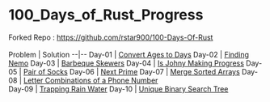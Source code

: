# 100_Days_of_Rust_Progress
Forked Repo : https://github.com/rstar900/100-Days-Of-Rust
<br>
<br>
Problem | Solution
--|--
Day-01 | [Convert Ages to Days](https://github.com/rstar900/100-Days-Of-Rust/tree/main/Week-01/Day-01_Convert-Ages-To-Days)
Day-02 | [Finding Nemo](https://github.com/rstar900/100-Days-Of-Rust/tree/main/Week-01/Day-02_Finding-Nemo)
Day-03 | [Barbeque Skewers](https://github.com/rstar900/100-Days-Of-Rust/tree/main/Week-01/Day-03_Barbecue-Skewers)
Day-04 | [Is Johny Making Progress](https://github.com/rstar900/100-Days-Of-Rust/tree/main/Week-01/Day-04_Is-Johnny-Making-Progress)
Day-05 | [Pair of Socks](https://github.com/rstar900/100-Days-Of-Rust/tree/main/Week-01/Day-05_Pair-Of-Socks)
Day-06 | [Next Prime](https://github.com/rstar900/100-Days-Of-Rust/tree/main/Week-01/Day-06_Next-Prime)
Day-07 | [Merge Sorted Arrays](https://github.com/rstar900/100-Days-Of-Rust/tree/main/Week-01/Day-07_Merge-Sorted-Array)
Day-08 | [Letter Combinations of a Phone Number](https://github.com/rstar900/100-Days-Of-Rust/tree/main/Week-02/Day-08_Letter-Combinations-Of-A-Phone-Number)  
Day-09 | [Trapping Rain Water](https://github.com/rstar900/100-Days-Of-Rust/tree/main/Week-02/Day-09_Trapping-Rain-Water)
Day-10 | [Unique Binary Search Tree](https://github.com/rstar900/100-Days-Of-Rust/tree/main/Week-02/Day-10_Unique-Binary-Search-Trees)
